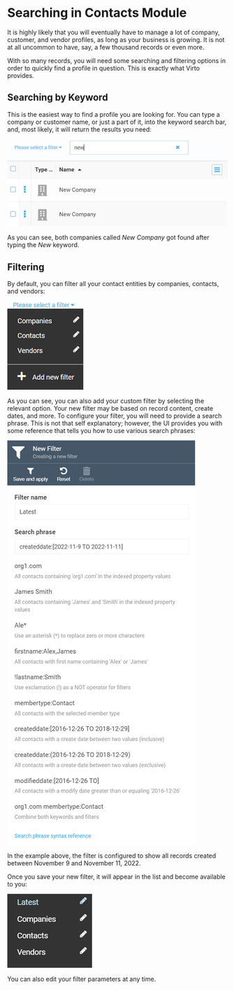 ﻿# Searching in Contacts Module
It is highly likely that you will eventually have to manage a lot of company, customer, and vendor profiles, as long as your business is growing. It is not at all uncommon to have, say, a few thousand records or even more.

With so many records, you will need some searching and filtering options in order to quickly find a profile in question. This is exactly what Virto provides.

## Searching by Keyword
This is the easiest way to find a profile you are looking for. You can type a company or customer name, or just a part of it, into the keyword search bar, and, most likely, it will return the results you need:

![Keyword search](media/keyword_search.png)

As you can see, both companies called *New Company* got found after typing the *New* keyword.

## Filtering
By default, you can filter all your contact entities by companies, contacts, and vendors:

![Default filters](media/filters.png)

As you can see, you can also add your custom filter by selecting the relevant option. Your new filter may be based on record content, create dates, and more. To configure your filter, you will need to provide a search phrase. This is not that self explanatory; however, the UI provides you with some reference that tells you how to use various search phrases:

![Custom filter screen](media/custom_filter_screen.png)

In the example above, the filter is configured to show all records created between November 9 and November 11, 2022.

Once you save your new filter, it will appear in the list and become available to you:

![New filter in the list](media/new-filter-in-list.png)

You can also edit your filter parameters at any time.
